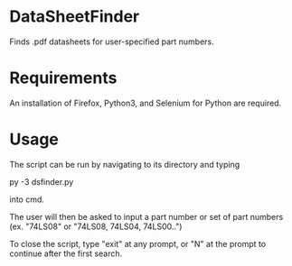 # DataSheetFinder
 
Finds .pdf datasheets for user-specified part numbers.

# Requirements
An installation of Firefox, Python3, and Selenium for Python are required.

# Usage
The script can be run by navigating to its directory and typing

py -3 dsfinder.py

into cmd.


The user will then be asked to input a part number or set of part numbers (ex. "74LS08" or "74LS08, 74LS04, 74LS00..")

To close the script, type "exit" at any prompt, or "N" at the prompt to continue after the first search.